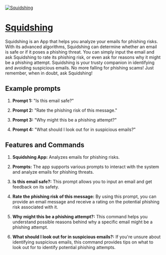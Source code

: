 [![Squidshing](https://files.oaiusercontent.com/file-NOekv31v2rpky14e2Hj0EBlU?se=2123-10-14T21%3A02%3A22Z&sp=r&sv=2021-08-06&sr=b&rscc=max-age%3D31536000%2C%20immutable&rscd=attachment%3B%20filename%3Da1a11168-2815-4b80-9131-d6bd899ac6dc.png&sig=FDcTF5uvDU9YAgK8ik9qyJjW6yowsgiWzCqhy4itWnk%3D)](https://chat.openai.com/g/g-8JrlEnLEj-squidshing)

# [Squidshing](https://chat.openai.com/g/g-8JrlEnLEj-squidshing)

Squidshing is an App that helps you analyze your emails for phishing risks. With its advanced algorithms, Squidshing can determine whether an email is safe or if it poses a phishing threat. You can simply input the email and ask Squidshing to rate its phishing risk, or even ask for reasons why it might be a phishing attempt. Squidshing is your trusty companion in identifying and avoiding suspicious emails. No more falling for phishing scams! Just remember, when in doubt, ask Squidshing!

## Example prompts

1. **Prompt 1:** "Is this email safe?"

2. **Prompt 2:** "Rate the phishing risk of this message."

3. **Prompt 3:** "Why might this be a phishing attempt?"

4. **Prompt 4:** "What should I look out for in suspicious emails?"

## Features and Commands

1. **Squidshing App:** Analyzes emails for phishing risks.

2. **Prompts:** The app supports various prompts to interact with the system and analyze emails for phishing threats.

3. **Is this email safe?:** This prompt allows you to input an email and get feedback on its safety.

4. **Rate the phishing risk of this message:** By using this prompt, you can provide an email message and receive a rating on the potential phishing risk associated with it.

5. **Why might this be a phishing attempt?:** This command helps you understand possible reasons behind why a specific email might be a phishing attempt.

6. **What should I look out for in suspicious emails?:** If you're unsure about identifying suspicious emails, this command provides tips on what to look out for to identify potential phishing attempts.